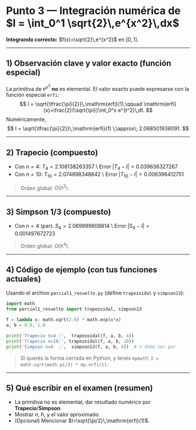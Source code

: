 # Punto 3 — Integración numérica de $I = \int_0^1 \sqrt{2}\,e^{x^2}\,dx$

**Integrando correcto:** $f(x)=\sqrt{2}\,e^{x^2}$ en $[0,1]$.

---

## 1) Observación clave y valor exacto (función especial)
La primitiva de $e^{x^2}$ **no** es elemental. El valor exacto puede expresarse con la función especial `erfi`:
$$
I = \sqrt{\tfrac{\pi}{2}}\,\mathrm{erfi}(1),\qquad \mathrm{erfi}(x)=\frac{2}{\sqrt{\pi}}\int_0^x e^{t^2}\,dt.
$$
Numéricamente,
$$
I = \sqrt{\tfrac{\pi}{2}}\,\mathrm{erfi}(1) \;\approx\; 2.068501936091.
$$

---

## 2) Trapecio (compuesto)
- Con $n=4$: $T_4 = 2.108138263357$  \\
  Error $|T_4 - I| = 0.039636327267$
- Con $n=10$: $T_{10} = 2.074898348842$  \\
  Error $|T_{10} - I| = 0.006396412751$

> Orden global: $O(h^2)$.

---

## 3) Simpson 1/3 (compuesto)
- Con $n=4$ (par): $S_4 = 2.069999608814$  \\
  Error $|S_4 - I| = 0.001497672723$

> Orden global: $O(h^4)$.

---

## 4) Código de ejemplo (con tus funciones actuales)
Usando el archivo `parcial1_resuelto.py` (define `trapezoidal` y `simpson13`):

```python
import math
from parcial1_resuelto import trapezoidal, simpson13

f = lambda x: math.sqrt(2.0) * math.exp(x*x)
a, b = 0.0, 1.0

print('Trapecio n=4 :',  trapezoidal(f, a, b, 4))
print('Trapecio n=10:', trapezoidal(f, a, b, 10))
print('Simpson n=4  :',  simpson13(f, a, b, 4))  # n debe ser par
```

> Si querés la forma cerrada en Python, y tenés `mpmath`: `I = math.sqrt(math.pi/2) * mp.erfi(1)`.

---

## 5) Qué escribir en el examen (resumen)
- La primitiva no es elemental; dar resultado numérico por **Trapecio**/**Simpson**.  
- Mostrar $n$, $h$, y el valor aproximado.  
- (Opcional) Mencionar $I=\sqrt{\pi/2}\,\mathrm{erfi}(1)$.
